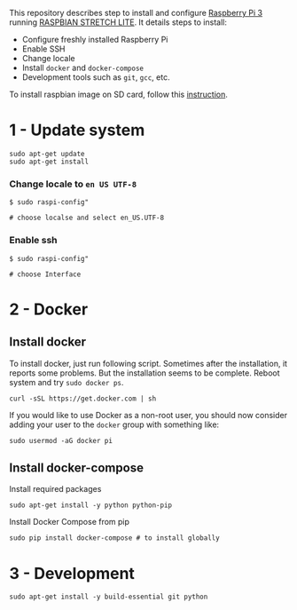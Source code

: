 This repository describes step to install and configure [Raspberry Pi 3](https://www.raspberrypi.org/ ) running [RASPBIAN STRETCH LITE](https://www.raspberrypi.org/downloads/raspbian/ ). It details steps to install:

- Configure freshly installed Raspberry Pi
- Enable SSH
- Change locale
- Install `docker` and `docker-compose`
- Development tools such as `git`, `gcc`, etc.

To install raspbian image on SD card, follow this [instruction](https://www.raspberrypi.org/documentation/installation/installing-images/README.md ).

# 1 - Update system

```
sudo apt-get update
sudo apt-get install
```

### Change locale to `en US UTF-8`

```
$ sudo raspi-config"

# choose localse and select en_US.UTF-8
```

### Enable ssh

```
$ sudo raspi-config"

# choose Interface
```

# 2 - Docker

## Install docker

To install docker, just run following script. Sometimes after the installation, it reports some problems. But the installation seems to be complete. Reboot system and try `sudo docker ps`.

```
curl -sSL https://get.docker.com | sh
```

If you would like to use Docker as a non-root user, you should now consider
adding your user to the `docker` group with something like:

```
sudo usermod -aG docker pi
```

## Install docker-compose

Install required packages

```
sudo apt-get install -y python python-pip
```

Install Docker Compose from pip

```
sudo pip install docker-compose # to install globally
```

# 3 - Development

```
sudo apt-get install -y build-essential git python
```
